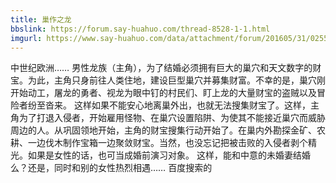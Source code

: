 ```yaml
---
title: 巢作之龙
bbslink: https://forum.say-huahuo.com/thread-8528-1-1.html
imgurl: https://www.say-huahuo.com/data/attachment/forum/201605/31/025531daix6exyhjx922xc.jpg
---
```


中世纪欧洲……
男性龙族（主角），为了结婚必须拥有巨大的巢穴和天文数字的财宝。为此，主角只身前往人类住地，建设巨型巢穴并募集财富。不幸的是，巢穴刚开始动工，屠龙的勇者、视龙为眼中钉的村民们、盯上龙的大量财宝的盗贼以及冒险者纷至沓来。
这样如果不能安心地离巢外出，也就无法搜集财宝了。这样，主角为了打退入侵者，开始雇用怪物、在巢穴设置陷阱、为使其不能接近巢穴而威胁周边的人。从巩固领地开始，主角的财宝搜集行动开始了。在巢内外勘探金矿、农耕、一边伐木制作宝箱一边聚敛财宝。当然，也没忘记把被击败的入侵者剥个精光。如果是女性的话，也可当成婚前演习对象。
这样，能和中意的未婚妻结婚么？还是，同时和别的女性热烈相遇……
百度搜索的<!--more-->
